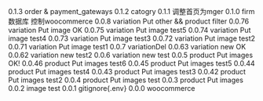 0.1.3	order & payment_gateways
0.1.2	catogry
0.1.1	调整首页为mger
0.1.0	firm数据库 控制woocommerce
0.0.8	variation Put other && product filter
0.0.76	variation Put image OK
0.0.75	variation Put image test5
0.0.74	variation Put image test4
0.0.73	variation Put image test3
0.0.72	variation Put image test2
0.0.71	variation Put image test1
0.0.7	variationDel
0.0.63	variation new OK
0.0.62	variation new test2
0.0.6	variation new test
0.0.5	product Put images OK!
0.0.46	product Put images test6
0.0.45	product Put images test5
0.0.44	product Put images test4
0.0.43	product Put images test3
0.0.42	product Put images test2
0.0.4	product Put images test
0.0.3	product Put images
0.0.2 	image test
0.0.1 	gitignore{.env}
0.0.0 	woocommerce